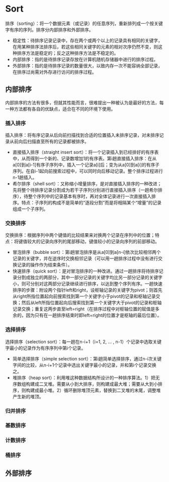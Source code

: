 # Sort
排序（sorting）：将一个数据元素（或记录）的任意序列，重新排列成一个按关键字有序的序列。排序分内部排序和外部排序。
* 稳定性：待排序记录记录中，存在两个或两个以上的记录具有相同的关键字，在用某种排序法排序后，若这些相同关键字的元素的相对次序仍然不变，则这种排序方法是稳定的；反之这种排序方法是不稳定的。
* 内部排序：指的是待排序记录存放在计算机随机存储器中进行的排序过程。
* 外部排序：指的是待排序记录的数量很大，以致内存一次不能容纳全部记录，在排序过尚需对外存进行访问的排序过程。

## 内部排序
内部排序的方法有很多，但就其性能而言，很难提出一种被认为是最好的方法，每一种方法都有各自的优缺点，适合在不同的环境下使用。

### 插入排序
插入排序：将有序记录从后向前扫描找到合适的位置插入未排序记录，对未排序记录从前向后扫描直至所有的记录都被排序。
* 直接插入排序（straight insert sort）：将一个记录插入到已经排好的有序表中，从而得到一个新的、记录数增加1的有序表。第i趟直接插入排序：在从a[0]到a[i-1]有序子序列中，插入一个记录a[i]后；变为从a[0]到a[i]的有序子序列。在自i-1起向前搜索过程中，可以同时向后移动记录。整个排序过程进行n-1趟插入。
* 希尔排序（shell sort）：又称缩小增量排序，是对直接插入排序的一种改进；先将整个待排序记录分割成为若干子序列分别进行直接插入排序（一趟希尔排序），待整个序列中的记录基本有序时，再对全体记录进行一次直接插入排序。特点：子序列的构成不是简单的“逐段分割”而是将相隔某个“增量”的记录组成一个子序列。

### 交换排序
交换排序：根据序列中两个键值的比较结果来对换两个记录在序列中的位置；特点：将键值较大的记录向序列的尾部移动，键值较小的记录向序列的前部移动。
* 冒泡排序（bubble sort）：第i趟冒泡排序是从a[0]到a[n-i]依次比较相邻两个记录的关键字，并在逆序时交换相邻记录（可以用一趟排序过程中没有进行交换记录的操作作为结束条件）。
* 快速排序（quick sort）：是对冒泡排序的一种改进。通过一趟排序将待排序记录分割成独立的两部分，其中一部分记录的关键字均比另一部分记录的关键字小，则可分别对这两部分记录继续进行排序，以达到整个序列有序。一趟快速排序的步骤：附设两个指针left和right，设枢轴记录的关键字为pivot；则首先从right所指位置起向前搜索找到第一个关键字小于pivot的记录和枢轴记录交换；然后从left所指位置起向后搜索找到第一个关键字大于pivot的记录和枢轴记录交换；重复这两步直至left=right（在排序过程中对枢轴位置的赋值是多余的，因为只有在一趟排序结束时即left=right的位置才是枢轴的最后位置）。

### 选择排序
选择排序（selection sort）：每一趟在n-i+1（i=1, 2, ... , n-1）个记录中选取关键字最小的记录作为有序序列中第i个记录。
* 简单选择排序（simple selection sort）：第i趟简单选择排序，通过n-i次关键字间的比较，从n-i+1个记录中选出关键字最小的记录，并和第i个记录交换之。
* 堆排序（heap sort）：利用堆这种数据结构所设计的一种排序算法。1）把无序数组构建成二叉堆。需要从小到大排序，则构建成最大堆；需要从大到小排序，则构建成最小堆。2）循环删除堆顶元素，替换到二叉堆的末尾，调整堆产生新的堆顶。

### 归并排序

### 基数排序

### 计数排序

### 桶排序

## 外部排序